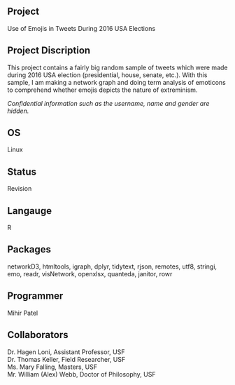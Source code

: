 Project
--------
Use of Emojis in Tweets During 2016 USA Elections

Project Discription
--------------------
This project contains a fairly big random sample of tweets which were made during 2016 USA election (presidential, house, senate, etc.). With this sample, I am making a network graph and doing term analysis of emoticons to comprehend whether emojis depicts the nature of extreminism.

*Confidential information such as the username, name and gender are hidden.*

OS
-----
Linux


Status
-------
Revision

Langauge
---------
R

Packages
--------
networkD3, htmltools, igraph, dplyr, tidytext, rjson, remotes, utf8, stringi, emo, readr, visNetwork, openxlsx, quanteda, janitor, rowr

Programmer
---------
Mihir Patel

Collaborators
---------------
Dr. Hagen Loni, Assistant Professor, USF  
Dr. Thomas Keller, Field Researcher, USF  
Ms. Mary Falling, Masters, USF     
Mr. William (Alex) Webb, Doctor of Philosophy, USF
